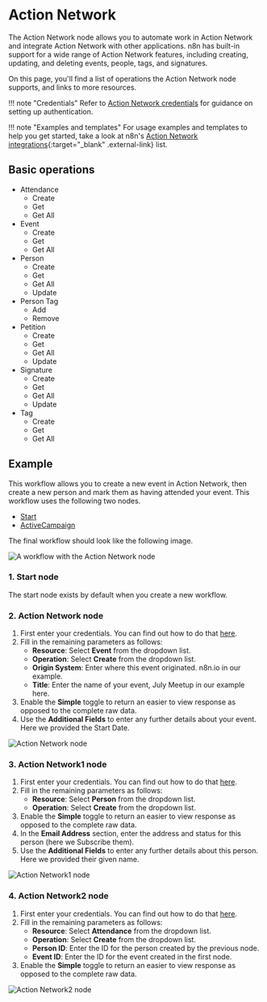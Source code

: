 # Action Network



The Action Network node allows you to automate work in Action Network and integrate Action Network with other applications. n8n has built-in support for a wide range of Action Network features, including creating, updating, and deleting events, people, tags, and signatures. 

On this page, you'll find a list of operations the Action Network node supports, and links to more resources.

!!! note "Credentials"
    Refer to [Action Network credentials](https://docs.n8n.io/integrations/builtin/credentials/actionnetwork/) for guidance on setting up authentication. 

!!! note "Examples and templates"
    For usage examples and templates to help you get started, take a look at n8n's [Action Network integrations](https://n8n.io/integrations/action-network/){:target="_blank" .external-link} list.


## Basic operations

* Attendance
    * Create
    * Get
    * Get All
* Event
    * Create
    * Get
    * Get All
* Person
    * Create
    * Get
    * Get All
    * Update
* Person Tag
    * Add
    * Remove
* Petition
    * Create
    * Get
    * Get All
    * Update
* Signature
    * Create
    * Get
    * Get All
    * Update
* Tag
    * Create
    * Get
    * Get All

## Example

This workflow allows you to create a new event in Action Network, then create a new person and mark them as having attended your event. This workflow uses the following two nodes.
- [Start](/integrations/builtin/core-nodes/n8n-nodes-base.start/)
- [ActiveCampaign]()

The final workflow should look like the following image.

![A workflow with the Action Network node](/_images/integrations/builtin/app-nodes/actionnetwork/workflow.png)

### 1. Start node

The start node exists by default when you create a new workflow.

### 2. Action Network node

1. First enter your credentials. You can find out how to do that [here](/integrations/builtin/credentials/actionnetwork/).
2. Fill in the remaining parameters as follows:
    * **Resource**: Select **Event** from the dropdown list.
    * **Operation**: Select **Create** from the dropdown list.
    * **Origin System**: Enter where this event originated. n8n.io in our example.
    * **Title**: Enter the name of your event, July Meetup in our example here.
3. Enable the **Simple** toggle to return an easier to view response as opposed to the complete raw data.
4. Use the **Additional Fields** to enter any further details about your event. Here we provided the Start Date.

![Action Network node](/_images/integrations/builtin/app-nodes/actionnetwork/action_network_node.png)

### 3. Action Network1 node

1. First enter your credentials. You can find out how to do that [here](/integrations/builtin/credentials/actionnetwork/).
2. Fill in the remaining parameters as follows:
    * **Resource**: Select **Person** from the dropdown list.
    * **Operation**: Select **Create** from the dropdown list.
3. Enable the **Simple** toggle to return an easier to view response as opposed to the complete raw data.
4. In the **Email Address** section, enter the address and status for this person (here we Subscribe them).
5. Use the **Additional Fields** to enter any further details about this person. Here we provided their given name.

![Action Network1 node](/_images/integrations/builtin/app-nodes/actionnetwork/action_network_node1.png)

### 4. Action Network2 node

1. First enter your credentials. You can find out how to do that [here](/integrations/builtin/credentials/actionnetwork/).
2. Fill in the remaining parameters as follows:
    * **Resource**: Select **Attendance** from the dropdown list.
    * **Operation**: Select **Create** from the dropdown list.
    * **Person ID**: Enter the ID for the person created by the previous node.
    * **Event ID**: Enter the ID for the event created in the first node.
3. Enable the **Simple** toggle to return an easier to view response as opposed to the complete raw data.

![Action Network2 node](/_images/integrations/builtin/app-nodes/actionnetwork/action_network_node2.png)
